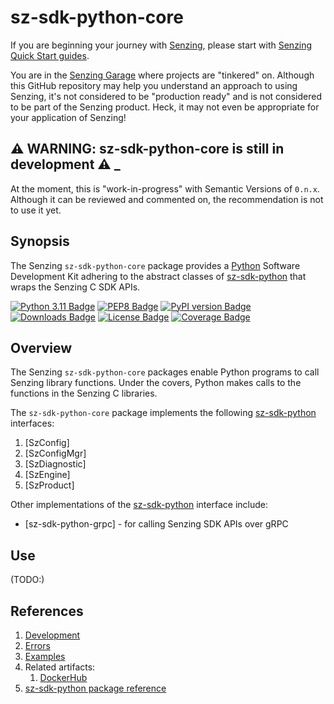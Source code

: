 # sz-sdk-python-core

If you are beginning your journey with [Senzing],
please start with [Senzing Quick Start guides].

You are in the [Senzing Garage] where projects are "tinkered" on.
Although this GitHub repository may help you understand an approach to using Senzing,
it's not considered to be "production ready" and is not considered to be part of the Senzing product.
Heck, it may not even be appropriate for your application of Senzing!

## :warning: WARNING: sz-sdk-python-core is still in development :warning: _

At the moment, this is "work-in-progress" with Semantic Versions of `0.n.x`.
Although it can be reviewed and commented on,
the recommendation is not to use it yet.

## Synopsis

The Senzing `sz-sdk-python-core` package provides a [Python] Software Development Kit
adhering to the abstract classes of [sz-sdk-python]
that wraps the Senzing C SDK APIs.

[![Python 3.11 Badge]][Python 3.11]
[![PEP8 Badge]][PEP8]
[![PyPI version Badge]][PyPi version]
[![Downloads Badge]][Downloads]
[![License Badge]][License]
[![Coverage Badge]][Coverage]

## Overview

The Senzing `sz-sdk-python-core` packages enable Python programs to call Senzing library functions.
Under the covers, Python makes calls to the functions in the Senzing C libraries.

The `sz-sdk-python-core` package implements the following [sz-sdk-python] interfaces:

1. [SzConfig]
1. [SzConfigMgr]
1. [SzDiagnostic]
1. [SzEngine]
1. [SzProduct]

Other implementations of the [sz-sdk-python] interface include:

- [sz-sdk-python-grpc] - for calling Senzing SDK APIs over gRPC

## Use

(TODO:)

## References

1. [Development]
1. [Errors]
1. [Examples]
1. Related artifacts:
    1. [DockerHub]
1. [sz-sdk-python package reference]

[Coverage badge]: https://img.shields.io/badge/dynamic/json?color=brightgreen&label=coverage&query=%24.message&url=https%3A%2F%2Fraw.githubusercontent.com%2Fsenzing-garage%2Fsz-sdk-python-core%2Fpython-coverage-comment-action-data%2Fendpoint.json
[Coverage]: https://htmlpreview.github.io/?https://github.com/senzing-garage/sz-sdk-python-core/blob/python-coverage-comment-action-data/htmlcov/index.html
[Development]: docs/development.md
[DockerHub]: https://hub.docker.com/r/senzing/sz-sdk-python-core
[Downloads Badge]: https://static.pepy.tech/badge/sz-sdk-python-core
[Downloads]: https://pepy.tech/project/sz-sdk-python-core
[Errors]: docs/errors.md
[Examples]: docs/examples.md
[License Badge]: https://img.shields.io/badge/License-Apache2-brightgreen.svg
[License]: https://github.com/senzing-garage/sz-sdk-python-core/blob/main/LICENSE
[PEP8 Badge]: https://img.shields.io/badge/code%20style-pep8-orange.svg
[PEP8]: https://www.python.org/dev/peps/pep-0008/
[PyPI version Badge]: https://badge.fury.io/py/sz-sdk-python-core.svg
[PyPi version]: https://badge.fury.io/py/sz-sdk-python-core
[Python 3.11 Badge]: https://img.shields.io/badge/python-3.11-blue.svg
[Python 3.11]: https://www.python.org/downloads/release/python-3110/
[Python]: https://www.python.org/
[Senzing Garage]: https://github.com/senzing-garage
[Senzing Quick Start guides]: https://docs.senzing.com/quickstart/
[Senzing]: https://senzing.com/
[sz-sdk-python package reference]: https://hub.senzing.com/sz-sdk-python/
[sz-sdk-python]: https://github.com/senzing-garage/sz-sdk-python/tree/main/src/senzing
